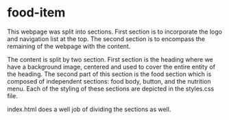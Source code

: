 # food-item

This webpage was split into sections. First section is to incorporate the
logo and navigation list at the top. The second section is to encompass the
remaining of the webpage with the content.

The content is split by two section. First section is the heading
where we have a background image, centered and used to cover the entire entity
of the heading.
The second part of this section is the food section which is composed of
independent sections: food body, button, and the nutrition menu. Each of the
styling of these sections are depicted in the styles.css file.

index.html does a well job of dividing the sections as well. 
